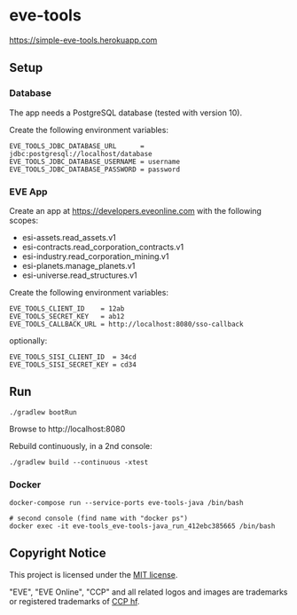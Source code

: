 # eve-tools

https://simple-eve-tools.herokuapp.com

## Setup

### Database

The app needs a PostgreSQL database (tested with version 10).

Create the following environment variables:
```
EVE_TOOLS_JDBC_DATABASE_URL      = jdbc:postgresql://localhost/database
EVE_TOOLS_JDBC_DATABASE_USERNAME = username
EVE_TOOLS_JDBC_DATABASE_PASSWORD = password
```

### EVE App

Create an app at https://developers.eveonline.com with the following scopes:
- esi-assets.read_assets.v1
- esi-contracts.read_corporation_contracts.v1
- esi-industry.read_corporation_mining.v1
- esi-planets.manage_planets.v1
- esi-universe.read_structures.v1

Create the following environment variables:
```
EVE_TOOLS_CLIENT_ID    = 12ab
EVE_TOOLS_SECRET_KEY   = ab12
EVE_TOOLS_CALLBACK_URL = http://localhost:8080/sso-callback
```

optionally:
```
EVE_TOOLS_SISI_CLIENT_ID  = 34cd
EVE_TOOLS_SISI_SECRET_KEY = cd34
```

## Run

```
./gradlew bootRun
```

Browse to http://localhost:8080

Rebuild continuously, in a 2nd console:  
```
./gradlew build --continuous -xtest
```

### Docker

```shell
docker-compose run --service-ports eve-tools-java /bin/bash

# second console (find name with "docker ps")
docker exec -it eve-tools_eve-tools-java_run_412ebc385665 /bin/bash
```

## Copyright Notice

This project is licensed under the [MIT license](LICENSE).

"EVE", "EVE Online", "CCP" and all related logos and images are trademarks or registered trademarks of 
[CCP hf](https://www.ccpgames.com/). 
